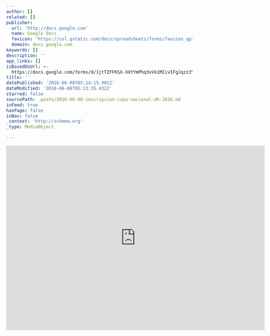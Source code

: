 ```yaml
---
author: []
related: []
publisher:
  url: 'http://docs.google.com'
  name: Google Docs
  favicon: 'https://ssl.gstatic.com/docs/spreadsheets/forms/favicon_qp2.png'
  domain: docs.google.com
keywords: []
description: ''
app_links: []
isBasedOnUrl: >-
  https://docs.google.com/forms/d/1jtTZFFKSX-XXtYmPhq3vVk1MIivIFgJqzz3Y4jm3-SQ/viewform?c=0&w=1
title: ''
datePublished: '2016-06-08T05:14:15.901Z'
dateModified: '2016-06-08T05:13:35.432Z'
starred: false
sourcePath: _posts/2016-06-08-inscripcion-copa-nacional-dh-2016.md
inFeed: true
hasPage: false
inNav: false
_context: 'http://schema.org'
_type: MediaObject

---
```

<iframe src="https://cdn.embedly.com/widgets/media.html?src=https%3A%2F%2Fdocs.google.com%2Fforms%2Fd%2F1jtTZFFKSX-XXtYmPhq3vVk1MIivIFgJqzz3Y4jm3-SQ%2Fviewform%3Fembedded%3Dtrue&amp;url=https%3A%2F%2Fdocs.google.com%2Fforms%2Fd%2F1jtTZFFKSX-XXtYmPhq3vVk1MIivIFgJqzz3Y4jm3-SQ%2Fviewform%3Fc%3D0%26w%3D1&amp;image=https%3A%2F%2Flh6.googleusercontent.com%2FZbkLG61bHz7MB7T72o84BBb7aGJsgu3O5mZ0RcGNRzFCt7nOudcBETCoN-Yms5ThAN4%3Dw1200-h630-p&amp;key=b7d04c9b404c499eba89ee7072e1c4f7&amp;type=text%2Fhtml&amp;schema=google" width="700" height="500" scrolling="no" frameborder="0" allowfullscreen="" style=""></iframe>